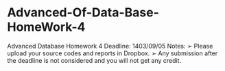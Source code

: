 # Advanced-Of-Data-Base-HomeWork-4
Advanced Database Homework 4 Deadline: 1403/09/05 Notes: ➢ Please upload your source codes and reports in Dropbox. ➢ Any submission after the deadline is not considered and you will not get any credit.
